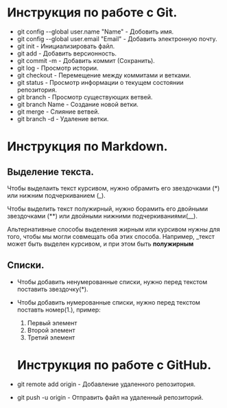 # Инструкция по работе с Git.

* git config --global user.name "Name" - Добовить имя.
* git config --global user.email "Email" - Добавить электронную почту.
* git init - Инициализировать файл.
* git add - Добавить версионность.
* git commit -m - Добавить коммит (Сохранить).
* git log - Просмотр истории.
* git checkout - Перемещение между коммитами и ветками.
* git status - Просмотр информации о текущем состоянии репозитория.
* git branch - Просмотр существующих ветвей.
* git branch Name - Создание новой ветки.
* git merge - Слияние ветвей.
* git branch -d - Удаление ветки.

# Инструкция по Markdown.

## Выделение текста.
Чтобы выделаить текст курсивом, нужно обрамить его звездочками (*) или нижним подчеркиванием (_).

Чтобы выделить текст полужирный, нужно борамить его двойными звездочками (**) или двойными нижними подчеркиваниями(__).

Альтернативные способы выделения жирным или курсивом нужны для того, чтобы мы могли совмещать оба этих способа. Например, _текст может быть выделен курсивом, и при этом быть **полужирным**

## Списки.

* Чтобы добавить ненумерованные списки, нужно перед текстом поставить звездочку(*).
* Чтобы добавить нумерованные списки, нужно перед текстом поставть номер(1.), пример:
   1. Первый элемент
   2. Второй элемент
   3. Третий элемент

   # Инструкция по работе с GitHub.

* git remote add origin - Добавление удаленного репозитория.
* git push -u origin - Отправить файл на удаленный репозиторий.